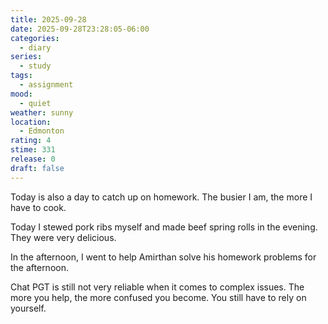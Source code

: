 ```yaml
---
title: 2025-09-28
date: 2025-09-28T23:28:05-06:00
categories:
  - diary
series:
  - study
tags:
  - assignment
mood:
  - quiet
weather: sunny
location:
  - Edmonton
rating: 4
stime: 331
release: 0
draft: false
---
```

Today is also a day to catch up on homework. The busier I am, the more I have to cook. 

Today I stewed pork ribs myself and made beef spring rolls in the evening. They were very delicious.

In the afternoon, I went to help Amirthan solve his homework problems for the afternoon.

Chat PGT is still not very reliable when it comes to complex issues. The more you help, the more confused you become. You still have to rely on yourself.